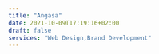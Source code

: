 ```yaml
---
title: "Angasa"
date: 2021-10-09T17:19:16+02:00
draft: false
services: "Web Design,Brand Development"
---
```

